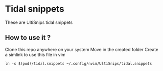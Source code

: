 # Tidal snippets

These are UltiSnips tidal snippets 

## How to use it ?
Clone this repo anywhere on your system
Move in the created folder
Create a simlink to use this file in vim 
```
ln -s $(pwd)/tidal.snippets ~/.config/nvim/UltiSnips/tidal.snippets
```
